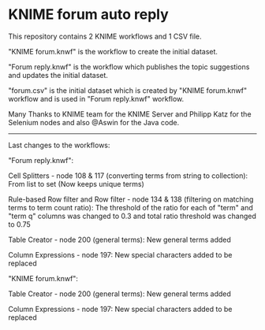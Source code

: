 # KNIME forum auto reply

This repository contains 2 KNIME workflows and 1 CSV file.

"KNIME forum.knwf" is the workflow to create the initial dataset.

"Forum reply.knwf" is the workflow which publishes the topic suggestions and updates the initial dataset.

"forum.csv" is the initial dataset which is created by "KNIME forum.knwf" workflow and is used in "Forum reply.knwf" workflow.

Many Thanks to KNIME team for the KNIME Server and Philipp Katz for the Selenium nodes and also @Aswin for the Java code.

-------------------------------

Last changes to the workflows:

"Forum reply.knwf":

Cell Splitters - node 108 & 117 (converting terms from string to collection): From list to set (Now keeps unique terms)

Rule-based Row filter and Row filter - node 134 & 138 (filtering on matching terms to term count ratio): The threshold of the ratio for each of "term" and "term q" columns was changed to 0.3 and total ratio threshold was changed to 0.75

Table Creator - node 200 (general terms): New general terms added

Column Expressions - node 197: New special characters added to be replaced

"KNIME forum.knwf":

Table Creator - node 200 (general terms): New general terms added

Column Expressions - node 197: New special characters added to be replaced

